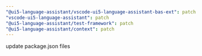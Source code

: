 ```yaml
---
"@ui5-language-assistant/vscode-ui5-language-assistant-bas-ext": patch
"vscode-ui5-language-assistant": patch
"@ui5-language-assistant/test-framework": patch
"@ui5-language-assistant/context": patch
---
```


update package.json files
